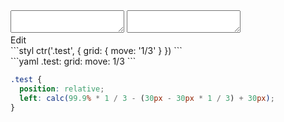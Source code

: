 <div data-size="125" class="code-cont" data-example="left">
    <div class="code">
        <div class="code-wrap">
            <textarea id="stylus"></textarea>
            <textarea id="css"></textarea>
            <div class="edit-code">
                <span>Edit</span>
            </div>
        </div>
    </div>
</div>


<div data-size="125" data-examples="stylus"></div>
```styl
ctr('.test', {
  grid: {
    move: '1/3'
  }
})
```

<div data-size="125" data-examples="yaml"></div>
```yaml
.test:
  grid:
    move: 1/3
```

```css
.test {
  position: relative;
  left: calc(99.9% * 1 / 3 - (30px - 30px * 1 / 3) + 30px);
}
```
<div class="cf"></div>
